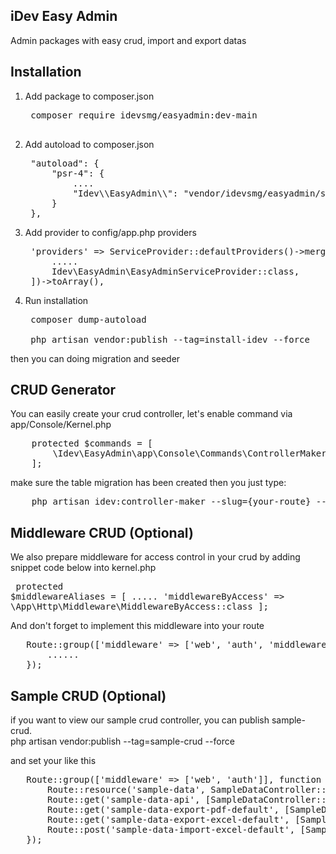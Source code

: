 ## iDev Easy Admin

Admin packages with easy crud, import and export datas 

## Installation
1. Add package to composer.json <br>
    <pre>
    composer require idevsmg/easyadmin:dev-main
    </pre>

2. Add autoload to composer.json
   <pre>
    "autoload": {
        "psr-4": {
            ....
            "Idev\\EasyAdmin\\": "vendor/idevsmg/easyadmin/src/"
        }
    },
   </pre>
 
3. Add provider to config/app.php providers <br>
    <pre>
    'providers' => ServiceProvider::defaultProviders()->merge([
        .....
        Idev\EasyAdmin\EasyAdminServiceProvider::class,
    ])->toArray(),
   </pre>

4. Run installation<br>
    <pre>
    composer dump-autoload

    php artisan vendor:publish --tag=install-idev --force
   </pre>
then you can doing migration and seeder

## CRUD Generator 
You can easily create your crud controller, let's enable command via app/Console/Kernel.php
<pre>
    protected $commands = [
        \Idev\EasyAdmin\app\Console\Commands\ControllerMaker::class,
    ];
</pre>
make sure the table migration has been created
then you just type: 
<pre>
    php artisan idev:controller-maker --slug={your-route} --table={your-table}
</pre>

## Middleware CRUD (Optional)
We also prepare middleware for access control in your crud by adding snippet code below into kernel.php  <br>
    <pre>
    protected $middlewareAliases = [
        .....
        'middlewareByAccess' => \App\Http\Middleware\MiddlewareByAccess::class
    ];
   </pre>
   
And don't forget to implement this middleware into your route
<pre>
   Route::group(['middleware' => ['web', 'auth', 'middlewareByAccess']], function () {
       ......
   });
</pre>

## Sample CRUD  (Optional)
if you want to view our sample crud controller, you can publish sample-crud. <br>
php artisan vendor:publish --tag=sample-crud --force <br>

and set your like this
<pre>
   Route::group(['middleware' => ['web', 'auth']], function () {
       Route::resource('sample-data', SampleDataController::class);
       Route::get('sample-data-api', [SampleDataController::class, 'indexApi'])->name('sample-data.listapi');
       Route::get('sample-data-export-pdf-default', [SampleDataController::class, 'exportPdf'])->name('sample-data.export-pdf-default');
       Route::get('sample-data-export-excel-default', [SampleDataController::class, 'exportExcel'])->name('sample-data.export-excel-default');
       Route::post('sample-data-import-excel-default', [SampleDataController::class, 'importExcel'])->name('sample-data.import-excel-default');
   });
</pre>


